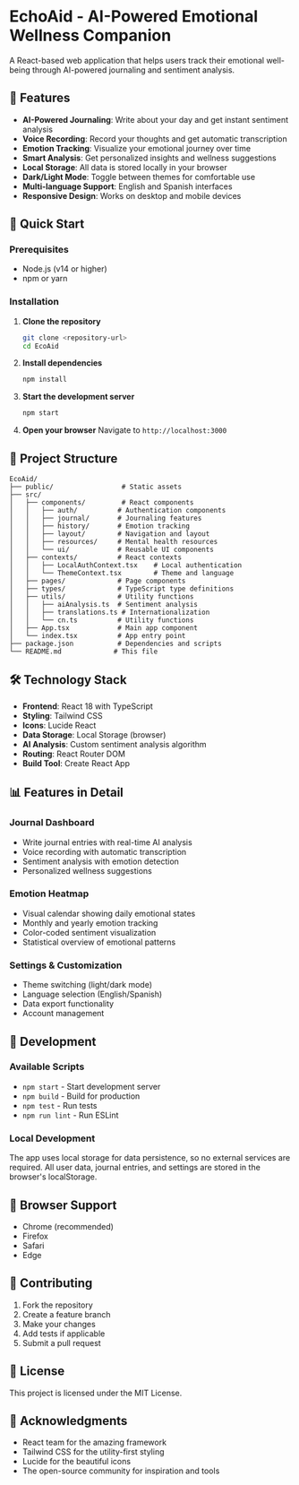 # EchoAid - AI-Powered Emotional Wellness Companion

A React-based web application that helps users track their emotional well-being through AI-powered journaling and sentiment analysis.

## 🌟 Features

- **AI-Powered Journaling**: Write about your day and get instant sentiment analysis
- **Voice Recording**: Record your thoughts and get automatic transcription
- **Emotion Tracking**: Visualize your emotional journey over time
- **Smart Analysis**: Get personalized insights and wellness suggestions
- **Local Storage**: All data is stored locally in your browser
- **Dark/Light Mode**: Toggle between themes for comfortable use
- **Multi-language Support**: English and Spanish interfaces
- **Responsive Design**: Works on desktop and mobile devices

## 🚀 Quick Start

### Prerequisites

- Node.js (v14 or higher)
- npm or yarn

### Installation

1. **Clone the repository**
   ```bash
   git clone <repository-url>
   cd EcoAid
   ```

2. **Install dependencies**
   ```bash
   npm install
   ```

3. **Start the development server**
   ```bash
   npm start
   ```

4. **Open your browser**
   Navigate to `http://localhost:3000`

## 📁 Project Structure

```
EcoAid/
├── public/                 # Static assets
├── src/
│   ├── components/         # React components
│   │   ├── auth/          # Authentication components
│   │   ├── journal/       # Journaling features
│   │   ├── history/       # Emotion tracking
│   │   ├── layout/        # Navigation and layout
│   │   ├── resources/     # Mental health resources
│   │   └── ui/            # Reusable UI components
│   ├── contexts/          # React contexts
│   │   ├── LocalAuthContext.tsx    # Local authentication
│   │   └── ThemeContext.tsx        # Theme and language
│   ├── pages/             # Page components
│   ├── types/             # TypeScript type definitions
│   ├── utils/             # Utility functions
│   │   ├── aiAnalysis.ts  # Sentiment analysis
│   │   ├── translations.ts # Internationalization
│   │   └── cn.ts          # Utility functions
│   ├── App.tsx            # Main app component
│   └── index.tsx          # App entry point
├── package.json           # Dependencies and scripts
└── README.md             # This file
```

## 🛠️ Technology Stack

- **Frontend**: React 18 with TypeScript
- **Styling**: Tailwind CSS
- **Icons**: Lucide React
- **Data Storage**: Local Storage (browser)
- **AI Analysis**: Custom sentiment analysis algorithm
- **Routing**: React Router DOM
- **Build Tool**: Create React App

## 📊 Features in Detail

### Journal Dashboard
- Write journal entries with real-time AI analysis
- Voice recording with automatic transcription
- Sentiment analysis with emotion detection
- Personalized wellness suggestions

### Emotion Heatmap
- Visual calendar showing daily emotional states
- Monthly and yearly emotion tracking
- Color-coded sentiment visualization
- Statistical overview of emotional patterns

### Settings & Customization
- Theme switching (light/dark mode)
- Language selection (English/Spanish)
- Data export functionality
- Account management

## 🔧 Development

### Available Scripts

- `npm start` - Start development server
- `npm build` - Build for production
- `npm test` - Run tests
- `npm run lint` - Run ESLint

### Local Development

The app uses local storage for data persistence, so no external services are required. All user data, journal entries, and settings are stored in the browser's localStorage.

## 📱 Browser Support

- Chrome (recommended)
- Firefox
- Safari
- Edge

## 🤝 Contributing

1. Fork the repository
2. Create a feature branch
3. Make your changes
4. Add tests if applicable
5. Submit a pull request

## 📄 License

This project is licensed under the MIT License.

## 🙏 Acknowledgments

- React team for the amazing framework
- Tailwind CSS for the utility-first styling
- Lucide for the beautiful icons
- The open-source community for inspiration and tools 